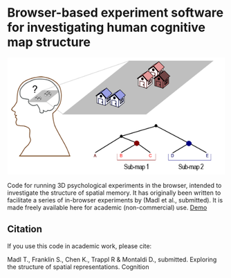 Browser-based experiment software for investigating human cognitive map structure
=============

![logo](mapstructurelogo.png)

Code for running 3D psychological experiments in the browser, intended to investigate the structure of spatial memory. It has originally been written to facilitate a series of in-browser experiments by (Madl et al., submitted). It is made freely available here for academic (non-commercial) use. [Demo](http://madlnet.net/tsworks/experiment.html)

Citation
--------

If you use this code in academic work, please cite: 

Madl T., Franklin S., Chen K., Trappl R & Montaldi D., submitted. Exploring the structure of spatial representations. Cognition
